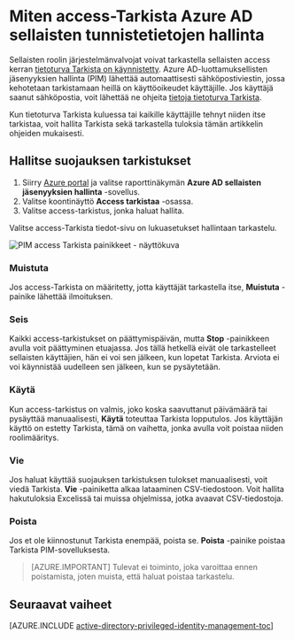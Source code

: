 <properties
   pageTitle="Miten access-Tarkista | Microsoft Azure"
   description="Kun olet aloittanut access-Tarkista Azure AD sellaisten jäsenyyksien hallinta, tietoja ne suoritetaan ja tarkasteleminen"
   services="active-directory"
   documentationCenter=""
   authors="kgremban"
   manager="femila"
   editor=""/>

<tags
   ms.service="active-directory"
   ms.devlang="na"
   ms.topic="article"
   ms.tgt_pltfrm="na"
   ms.workload="identity"
   ms.date="06/30/2016"
   ms.author="kgremban"/>

# <a name="how-to-complete-an-access-review-in-azure-ad-privileged-identity-management"></a>Miten access-Tarkista Azure AD sellaisten tunnistetietojen hallinta


Sellaisten roolin järjestelmänvalvojat voivat tarkastella sellaisten access kerran [tietoturva Tarkista on käynnistetty](active-directory-privileged-identity-management-how-to-start-security-review.md). Azure AD-luottamuksellisten jäsenyyksien hallinta (PIM) lähettää automaattisesti sähköpostiviestin, jossa kehotetaan tarkistamaan heillä on käyttöoikeudet käyttäjille. Jos käyttäjä saanut sähköpostia, voit lähettää ne ohjeita [tietoja tietoturva Tarkista](active-directory-privileged-identity-management-how-to-perform-security-review.md).

Kun tietoturva Tarkista kuluessa tai kaikille käyttäjille tehnyt niiden itse tarkistaa, voit hallita Tarkista sekä tarkastella tuloksia tämän artikkelin ohjeiden mukaisesti.

## <a name="manage-security-reviews"></a>Hallitse suojauksen tarkistukset

1. Siirry [Azure portal](https://portal.azure.com/) ja valitse raporttinäkymän **Azure AD sellaisten jäsenyyksien hallinta** -sovellus.
2. Valitse koontinäyttö **Access tarkistaa** -osassa.
3. Valitse access-tarkistus, jonka haluat hallita.

Valitse access-Tarkista tiedot-sivu on lukuasetukset hallintaan tarkastelu.

![PIM access Tarkista painikkeet - näyttökuva][1]

### <a name="remind"></a>Muistuta

Jos access-Tarkista on määritetty, jotta käyttäjät tarkastella itse, **Muistuta** -painike lähettää ilmoituksen. 

### <a name="stop"></a>Seis

Kaikki access-tarkistukset on päättymispäivän, mutta **Stop** -painikkeen avulla voit päättyminen etuajassa. Jos tällä hetkellä eivät ole tarkastelleet sellaisten käyttäjien, hän ei voi sen jälkeen, kun lopetat Tarkista. Arviota ei voi käynnistää uudelleen sen jälkeen, kun se pysäytetään.

### <a name="apply"></a>Käytä

Kun access-tarkistus on valmis, joko koska saavuttanut päivämäärä tai pysäyttää manuaalisesti, **Käytä** toteuttaa Tarkista lopputulos. Jos käyttäjän käyttö on estetty Tarkista, tämä on vaihetta, jonka avulla voit poistaa niiden roolimääritys.  

### <a name="export"></a>Vie

Jos haluat käyttää suojauksen tarkistuksen tulokset manuaalisesti, voit viedä Tarkista. **Vie** -painiketta alkaa lataaminen CSV-tiedostoon. Voit hallita hakutuloksia Excelissä tai muissa ohjelmissa, jotka avaavat CSV-tiedostoja.

### <a name="delete"></a>Poista

Jos et ole kiinnostunut Tarkista enempää, poista se. **Poista** -painike poistaa Tarkista PIM-sovelluksesta.

> [AZURE.IMPORTANT] Tulevat ei toiminto, joka varoittaa ennen poistamista, joten muista, että haluat poistaa tarkastelu.


<!--Every topic should have next steps and links to the next logical set of content to keep the customer engaged-->
## <a name="next-steps"></a>Seuraavat vaiheet
[AZURE.INCLUDE [active-directory-privileged-identity-management-toc](../../includes/active-directory-privileged-identity-management-toc.md)]


<!--Image references-->

[1]: ./media/active-directory-privileged-identity-management-how-to-complete-review/PIM_review_buttons.png
